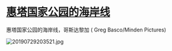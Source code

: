 # [惠塔国家公园的海岸线](https://github.com/jaaleng/gitblog/issues/41)

惠塔国家公园的海岸线，哥斯达黎加 ( Greg Basco/Minden Pictures)

![20190729203521.jpg](https://i.loli.net/2019/07/29/5d3ee9085ae4f10635.jpg)